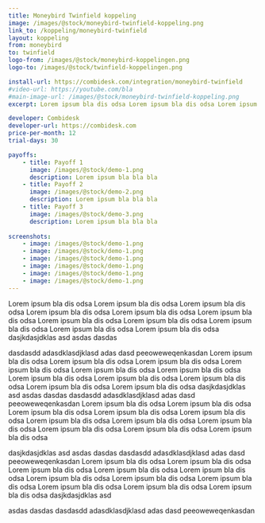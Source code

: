 ```yaml
---
title: Moneybird Twinfield koppeling
image: /images/@stock/moneybird-twinfield-koppeling.png
link_to: /koppeling/moneybird-twinfield
layout: koppeling
from: moneybird
to: twinfield
logo-from: /images/@stock/moneybird-koppelingen.png
logo-to: /images/@stock/twinfield-koppelingen.png

install-url: https://combidesk.com/integration/moneybird-twinfield
#video-url: https://youtube.com/bla
#main-image-url: /images/@stock/moneybird-twinfield-koppeling.png
excerpt: Lorem ipsum bla dis odsa Lorem ipsum bla dis odsa Lorem ipsum bla dis odsa Lorem ipsum bla dis odsa Lorem ipsum bla dis odsa Lorem ipsum bla dis odsa Lorem ipsum bla dis odsa Lorem ipsum bla dis odsa Lorem ipsum bla dis odsa Lorem ipsum bla dis odsa Lorem ipsum bla dis odsa 

developer: Combidesk
developer-url: https://combidesk.com
price-per-month: 12
trial-days: 30

payoffs:
    - title: Payoff 1
      image: /images/@stock/demo-1.png
      description: Lorem ipsum bla bla bla
    - title: Payoff 2
      image: /images/@stock/demo-2.png
      description: Lorem ipsum bla bla bla
    - title: Payoff 3
      image: /images/@stock/demo-3.png
      description: Lorem ipsum bla bla bla
      
screenshots:
    - image: /images/@stock/demo-1.png
    - image: /images/@stock/demo-1.png
    - image: /images/@stock/demo-1.png
    - image: /images/@stock/demo-1.png
    - image: /images/@stock/demo-1.png
    - image: /images/@stock/demo-1.png
---
```


Lorem ipsum bla dis odsa Lorem ipsum bla dis odsa Lorem ipsum bla dis odsa Lorem ipsum bla dis odsa Lorem ipsum bla dis odsa Lorem ipsum bla dis odsa Lorem ipsum bla dis odsa Lorem ipsum bla dis odsa Lorem ipsum bla dis odsa Lorem ipsum bla dis odsa Lorem ipsum bla dis odsa
dasjkdasjdklas
asd
asdas
dasdas

dasdasdd adasdklasdjklasd  adas dasd peeoweweqenkasdan Lorem ipsum bla dis odsa Lorem ipsum bla dis odsa Lorem ipsum bla dis odsa Lorem ipsum bla dis odsa Lorem ipsum bla dis odsa Lorem ipsum bla dis odsa Lorem ipsum bla dis odsa Lorem ipsum bla dis odsa Lorem ipsum bla dis odsa Lorem ipsum bla dis odsa Lorem ipsum bla dis odsa
dasjkdasjdklas
asd
asdas
dasdas
dasdasdd adasdklasdjklasd  adas dasd peeoweweqenkasdan Lorem ipsum bla dis odsa Lorem ipsum bla dis odsa Lorem ipsum bla dis odsa Lorem ipsum bla dis odsa Lorem ipsum bla dis odsa Lorem ipsum bla dis odsa Lorem ipsum bla dis odsa Lorem ipsum bla dis odsa Lorem ipsum bla dis odsa Lorem ipsum bla dis odsa Lorem ipsum bla dis odsa

dasjkdasjdklas
asd
asdas
dasdas
dasdasdd adasdklasdjklasd  adas dasd peeoweweqenkasdan Lorem ipsum bla dis odsa Lorem ipsum bla dis odsa Lorem ipsum bla dis odsa Lorem ipsum bla dis odsa Lorem ipsum bla dis odsa Lorem ipsum bla dis odsa Lorem ipsum bla dis odsa Lorem ipsum bla dis odsa Lorem ipsum bla dis odsa Lorem ipsum bla dis odsa Lorem ipsum bla dis odsa
dasjkdasjdklas
asd

asdas
dasdas
dasdasdd adasdklasdjklasd  adas dasd peeoweweqenkasdan 